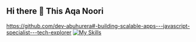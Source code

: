 ## Hi there 👋 This Aqa Noori
https://github.com/dev-abuhurera#-building-scalable-apps---javascript-specialist---tech-explorer
[![My Skills](https://skillicons.dev/icons?i=js,html,css,wasm)](https://skillicons.dev)

<!--
**MohammadAqaNoori/MohammadAqaNoori** is a ✨ _special_ ✨ repository because its `README.md` (this file) appears on your GitHub profile.

Here are some ideas to get you started:

- 🔭 I’m currently working on ...
- 🌱 I’m currently learning ...
- 👯 I’m looking to collaborate on ...
- 🤔 I’m looking for help with ...
- 💬 Ask me about ...
- 📫 How to reach me: ...
- 😄 Pronouns: ...
- ⚡ Fun fact: ...
-->
